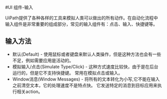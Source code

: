 #UI 组件-输入

UiPath提供了各种各样的工具来模拟人类可以做出的所有动作。在自动化流程中输入组件是非常重要的组成部分，常见的输入组件有：点击、输入、快捷键等。

## 输入方法

* 默认(Default) - 使用鼠标或者键盘来默认人类操作，但是这种方法也会有一些不足，例如需要应用是活动的。
* 模拟输入/点击(Simulate Type/Click) - 这种方式速度比较快，由于是在后台运行的，但是它不支持快捷键。 常用在模拟点击或输入。 
* Window消息(Window Messages) - 将所有的文本转化为小写,它不能在输入之前清空文本，它的处理速度不是特点快。 它发送特定的消息到目标应用来执行相关action。




